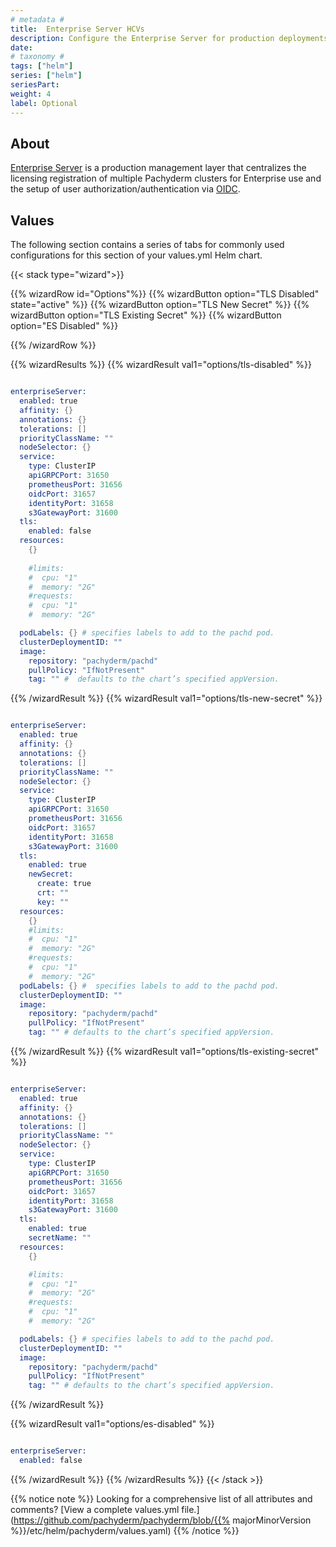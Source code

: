```yaml
---
# metadata # 
title:  Enterprise Server HCVs
description: Configure the Enterprise Server for production deployments.
date: 
# taxonomy #
tags: ["helm"]
series: ["helm"]
seriesPart:
weight: 4
label: Optional
--- 
```


## About

[Enterprise Server](../../../enterprise/auth/enterprise-server) is a production management layer that centralizes  the licensing registration of multiple Pachyderm clusters for Enterprise use and the setup of user authorization/authentication via [OIDC](../oidc).

## Values 

The following section contains a series of tabs for commonly used configurations for this section of your values.yml Helm chart. 


{{< stack type="wizard">}}

{{% wizardRow id="Options"%}}
{{% wizardButton option="TLS Disabled" state="active" %}}
{{% wizardButton option="TLS New Secret" %}}
{{% wizardButton option="TLS Existing Secret" %}}
{{% wizardButton option="ES Disabled" %}}

{{% /wizardRow %}}

{{% wizardResults  %}}
{{% wizardResult val1="options/tls-disabled" %}}

```s

enterpriseServer:
  enabled: true
  affinity: {}
  annotations: {}
  tolerations: []
  priorityClassName: ""
  nodeSelector: {}
  service:
    type: ClusterIP
    apiGRPCPort: 31650
    prometheusPort: 31656
    oidcPort: 31657
    identityPort: 31658
    s3GatewayPort: 31600
  tls:
    enabled: false
  resources:
    {}
    
    #limits:
    #  cpu: "1"
    #  memory: "2G"
    #requests:
    #  cpu: "1"
    #  memory: "2G"

  podLabels: {} # specifies labels to add to the pachd pod.
  clusterDeploymentID: ""
  image:
    repository: "pachyderm/pachd"
    pullPolicy: "IfNotPresent"
    tag: "" #  defaults to the chart’s specified appVersion.
```

{{% /wizardResult %}}
{{% wizardResult val1="options/tls-new-secret" %}}
```s

enterpriseServer:
  enabled: true
  affinity: {}
  annotations: {}
  tolerations: []
  priorityClassName: ""
  nodeSelector: {}
  service:
    type: ClusterIP
    apiGRPCPort: 31650
    prometheusPort: 31656
    oidcPort: 31657
    identityPort: 31658
    s3GatewayPort: 31600
  tls:
    enabled: true
    newSecret:
      create: true
      crt: ""
      key: ""
  resources:
    {}
    #limits:
    #  cpu: "1"
    #  memory: "2G"
    #requests:
    #  cpu: "1"
    #  memory: "2G"
  podLabels: {} #  specifies labels to add to the pachd pod.
  clusterDeploymentID: ""
  image:
    repository: "pachyderm/pachd"
    pullPolicy: "IfNotPresent"
    tag: "" # defaults to the chart’s specified appVersion.
```
{{% /wizardResult %}}
{{% wizardResult val1="options/tls-existing-secret" %}}
```s

enterpriseServer:
  enabled: true
  affinity: {}
  annotations: {}
  tolerations: []
  priorityClassName: ""
  nodeSelector: {}
  service:
    type: ClusterIP
    apiGRPCPort: 31650
    prometheusPort: 31656
    oidcPort: 31657
    identityPort: 31658
    s3GatewayPort: 31600
  tls:
    enabled: true
    secretName: ""
  resources:
    {}

    #limits:
    #  cpu: "1"
    #  memory: "2G"
    #requests:
    #  cpu: "1"
    #  memory: "2G"

  podLabels: {} # specifies labels to add to the pachd pod.
  clusterDeploymentID: ""
  image:
    repository: "pachyderm/pachd"
    pullPolicy: "IfNotPresent"
    tag: "" # defaults to the chart’s specified appVersion.
```
{{% /wizardResult %}}

{{% wizardResult val1="options/es-disabled" %}}
```s

enterpriseServer:
  enabled: false
```
{{% /wizardResult %}}
{{% /wizardResults  %}}
{{< /stack >}}

{{% notice note %}}
Looking for a comprehensive list of all attributes and comments? [View a complete values.yml file.](https://github.com/pachyderm/pachyderm/blob/{{% majorMinorVersion %}}/etc/helm/pachyderm/values.yaml)
{{% /notice %}}